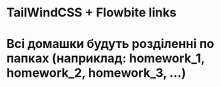 # TailWindCSS + Flowbite links
<script src="https://unpkg.com/@tailwindcss/browser@4"></script>
<link href="https://cdn.jsdelivr.net/npm/flowbite@3.1.2/dist/flowbite.min.css" rel="stylesheet" />
<script src="https://cdn.jsdelivr.net/npm/flowbite@3.1.2/dist/flowbite.min.js"></script>

# Всі домашки будуть розділенні по папках (наприклад: homework_1, homework_2, homework_3, ...)